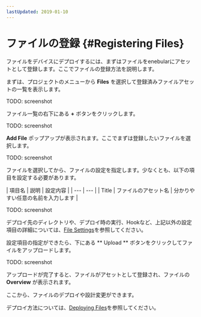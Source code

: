 ```yaml
---
lastUpdated: 2019-01-10
---
```


# ファイルの登録 {#Registering Files}

ファイルをデバイスにデプロイするには、まずはファイルをenebularにアセットとして登録します。ここでファイルの登録方法を説明します。

まずは、プロジェクトのメニューから **Files** を選択して登録済みファイルアセットの一覧を表示します。

TODO: screenshot

ファイル一覧の右下にある **+** ボタンをクリックします。

TODO: screenshot

**Add File** ポップアップが表示されます。ここでまずは登録したいファイルを選択します。

TODO: screenshot

ファイルを選択してから、ファイルの設定を指定します。少なくとも、以下の項目を設定する必要があります。

| 項目名 | 説明 | 設定内容 |
| --- | --- |
| Title | ファイルのアセット名 | 分かりやすい任意の名前を入力します |

TODO: screenshot

デプロイ先のディレクトリや、デプロイ時の実行、Hookなど、上記以外の設定項目の詳細については、[File Settings](FileSettings.md)を参照してください。

設定項目の指定ができたら、下にある ** Upload ** ボタンをクリックしてファイルをアップロードします。

TODO: screenshot

アップロードが完了すると、ファイルがアセットとして登録され、ファイルの **Overview** が表示されます。

ここから、ファイルのデプロイや設計変更ができます。

デプロイ方法については、[Deploying Files](DeployFile.md)を参照してください。


